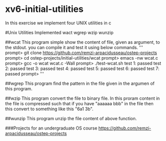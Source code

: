 # xv6-initial-utilities
In this exercise we implement four UNIX utilities in c

#Unix Utilities Implemented
wact
wgrep
wzip
wunzip

##wcat
This program simple show the content of file, given as argument, to the stdout.
you can compile it and test it using below commands.
'''
prompt> git clone https://github.com/remzi-arpacidusseau/ostep-projects
prompt> cd ostep-projects/initial-utilities/wcat
prompt> emacs -nw wcat.c 
prompt> gcc -o wcat wcat.c -Wall 
prompt> ./test-wcat.sh
test 1: passed
test 2: passed
test 3: passed
test 4: passed
test 5: passed
test 6: passed
test 7: passed
prompt>
'''

##wgrep
This program find the pattern in the file given in the argumen of this program.

##wzip
This program convert the file to binary file. In this proram content in the file is compressed such that if you have "aaaaaa bbb" in the file then this convert to something like this "6a1 3b".

##wunzip
This program unzip the file content of above function.

###Projects for an undergraduate OS course
https://github.com/remzi-arpacidusseau/ostep-projects

